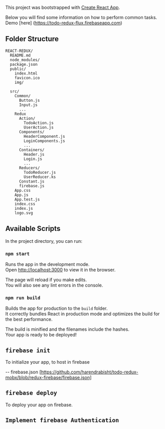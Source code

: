 This project was bootstrapped with [Create React App](https://github.com/facebookincubator/create-react-app).

Below you will find some information on how to perform common tasks.<br>
Demo [here]
(https://todo-redux-flux.firebaseapp.com)



## Folder Structure

```
REACT-REDUX/
  README.md
  node_modules/
  package.json
  public/
    index.html
    favicon.ico
    img/

  src/
    Common/
      Button.js
      Input.js
      ...
    Redux
      Action/
        TodoAction.js
        UserAction.js
      Components/
        HeaderComponent.js
        LoginComponents.js
        ...
      Containers/
        Header.js
        Login.js
        ...
      Reducers/
        TodoReducer.js
        UserReducer.ks
      Constant.js
      firebase.js
    App.css
    App.js
    App.test.js
    index.css
    index.js
    logo.svg
```


## Available Scripts

In the project directory, you can run:

### `npm start`

Runs the app in the development mode.<br>
Open [http://localhost:3000](http://localhost:3000) to view it in the browser.

The page will reload if you make edits.<br>
You will also see any lint errors in the console.


### `npm run build`

Builds the app for production to the `build` folder.<br>
It correctly bundles React in production mode and optimizes the build for the best performance.

The build is minified and the filenames include the hashes.<br>
Your app is ready to be deployed!

## `firebase init`
To initialize your app, to host in firebase

-- firebase.json [https://github.com/harendrabisht/todo-redux-mobx/blob/redux-firebase/firebase.json]

## `firebase deploy`

To deploy your app on firebase.

## `Implement firebase Authentication`


